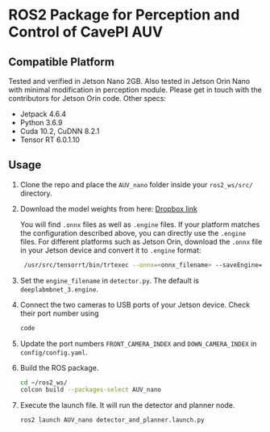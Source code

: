 # ROS2 Package for Perception and Control of CavePI AUV

## Compatible Platform
Tested and verified in Jetson Nano 2GB. Also tested in Jetson Orin Nano with minimal modification in perception module. Please get in touch with the contributors for Jetson Orin code.
Other specs:
- Jetpack 4.6.4
- Python 3.6.9
- Cuda 10.2, CuDNN 8.2.1
- Tensor RT 6.0.1.10

## Usage

1. Clone the repo and place the `AUV_nano` folder inside your `ros2_ws/src/` directory.
2. Download the model weights from here: [Dropbox link](www.somelink.com)
   
   You will find `.onnx` files as well as `.engine` files. If your platform matches the configuration described above, you can directly use the `.engine` files. For different platforms such as Jetson Orin, download the `.onnx` file in your Jetson device and convert it to `.engine` format:
   ```sh
    /usr/src/tensorrt/bin/trtexec --onnx=<onnx_filename> --saveEngine=<engine_filename>
   ```
3. Set the `engine_filename` in `detector.py`. The default is `deeplabmbnet_3.engine`.
4. Connect the two cameras to USB ports of your Jetson device. Check their port number using
   ```sh
   code
   ```
5. Update the port numbers `FRONT_CAMERA_INDEX` and `DOWN_CAMERA_INDEX` in `config/config.yaml`.  

7. Build the ROS package.
   ```sh
   cd ~/ros2_ws/
   colcon build --packages-select AUV_nano
   ```
8. Execute the launch file. It will run the detector and planner node.
   ```sh
   ros2 launch AUV_nano detector_and_planner.launch.py
   ```


